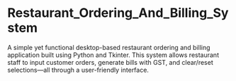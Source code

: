 # Restaurant_Ordering_And_Billing_System
A simple yet functional desktop-based restaurant ordering and billing application built using Python and Tkinter. This system allows restaurant staff to input customer orders, generate bills with GST, and clear/reset selections—all through a user-friendly interface.
